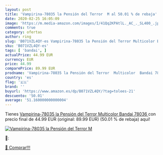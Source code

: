 ```yaml
---
layout: post
title: 'Vampirina-78035 la Pensión del Terror  M al 50.01 % de rebaja'
date: 2020-02-25 16:05:09
image: 'https://m.media-amazon.com/images/I/41Qq2KPAtlL._AC_._SL400_.jpg'
comments: true
category: ofertas
author: ring
slug: 'B071VZL4QY-es Vampirina-78035 la Pensión del Terror Multicolor Bandai 78036'
sku: 'B071VZL4QY-es'
tags: [ 'bandai', ]
actualPrice: 44.99 EUR
currency: EUR
price: 44.99
comparePrice: 89.99 EUR
prodname: 'Vampirina-78035 la Pensión del Terror  Multicolor  Bandai 78036 '
country: 'es'
flag: '🇪🇸'
brand: ''
buyurl: 'https://www.amazon.es/dp/B071VZL4QY/?tag=tolees-21'
descuento: '50.01'
average: '51.160000000000004'
---
```


Tienes [Vampirina-78035 la Pensión del Terror  Multicolor  Bandai 78036 ](https://www.amazon.es/dp/B071VZL4QY/?tag=tolees-21) con precio final de  44.99 EUR (original: 89.99 EUR) (50.01 %  de rebaja) aqui!

[![Vampirina-78035 la Pensión del Terror  M](https://m.media-amazon.com/images/I/41Qq2KPAtlL._AC_._SL400_.jpg)](https://www.amazon.es/dp/B071VZL4QY/?tag=tolees-21)

🔎:


[🛒 Comprar!!!](https://www.amazon.es/dp/B071VZL4QY/?tag=tolees-21)
